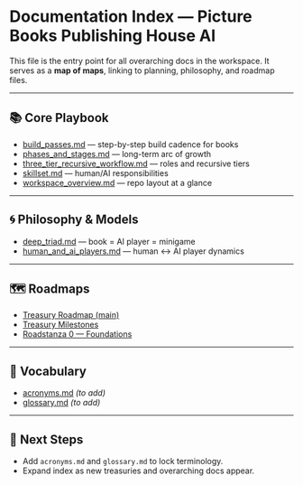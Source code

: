 # Documentation Index — Picture Books Publishing House AI

This file is the entry point for all overarching docs in the workspace.
It serves as a **map of maps**, linking to planning, philosophy, and roadmap files.

---

## 📚 Core Playbook
- [build_passes.md](../build_passes.md) — step-by-step build cadence for books
- [phases_and_stages.md](../phases_and_stages.md) — long-term arc of growth
- [three_tier_recursive_workflow.md](../three_tier_recursive_workflow.md) — roles and recursive tiers
- [skillset.md](../skillset.md) — human/AI responsibilities
- [workspace_overview.md](../workspace_overview.md) — repo layout at a glance

---

## 🌀 Philosophy & Models
- [deep_triad.md](../deep_triad.md) — book = AI player = minigame
- [human_and_ai_players.md](../human_and_ai_players.md) — human ↔ AI player dynamics

---

## 🗺 Roadmaps
- [Treasury Roadmap (main)](../a0_0_treasury_of_fairytales/roadmaps/main_roadmap.md)
- [Treasury Milestones](../a0_0_treasury_of_fairytales/roadmaps/milestones.md)
- [Roadstanza 0 — Foundations](../a0_0_treasury_of_fairytales/roadmaps/roadstanza_0.md)

---

## 📖 Vocabulary
- [acronyms.md](../acronyms.md) *(to add)*
- [glossary.md](../glossary.md) *(to add)*

---

## 🔮 Next Steps
- Add `acronyms.md` and `glossary.md` to lock terminology.
- Expand index as new treasuries and overarching docs appear.
